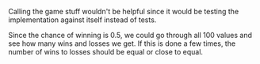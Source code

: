 Calling the game stuff wouldn't be helpful since it would be testing
the implementation against itself instead of tests.

Since the chance of winning is 0.5, we could go through all 100 values
and see how many wins and losses we get. If this is done a few times,
the number of wins to losses should be equal or close to equal.